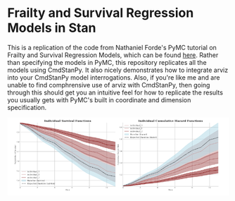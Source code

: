 # Frailty and Survival Regression Models in Stan

This is a replication of the code from Nathaniel Forde's PyMC tutorial on Frailty and Survival Regression Models, which can be found [here](https://www.pymc.io/projects/examples/en/latest/survival_analysis/frailty_models.html). Rather than specifying the models in PyMC, this repository replicates all the models using CmdStanPy. It also nicely demonstrates how to integrate arviz into your CmdStanPy model interrogations. Also, if you're like me and are unable to find comphrensive use of arviz with CmdStanPy, then going through this should get you an intuitive feel for how to replicate the results you usually gets with PyMC's built in coordinate and dimension specification. 

![Frailty_and_Survival_Regression_in_Stan](https://github.com/mIssaMichael/Frailty_and_Survival_Regression_in_Stan/blob/main/figures/pg.png)
